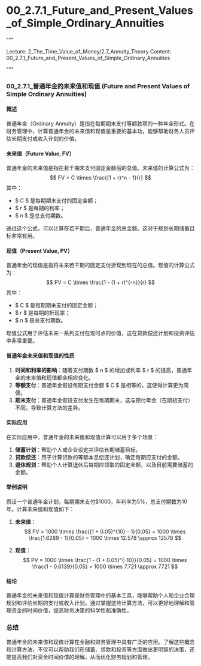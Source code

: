 # 00_2.7.1_Future_and_Present_Values_of_Simple_Ordinary_Annuities

"""

Lecture: 2_The_Time_Value_of_Money/2.7_Annuity_Theory
Content: 00_2.7.1_Future_and_Present_Values_of_Simple_Ordinary_Annuities

"""

### 00_2.7.1_普通年金的未来值和现值 (Future and Present Values of Simple Ordinary Annuities)

#### 概述
普通年金（Ordinary Annuity）是指在每期期末支付等额款项的一种年金形式。在财务管理中，计算普通年金的未来值和现值是重要的基本功，能够帮助财务人员评估长期支付或收入计划的价值。

#### 未来值（Future Value, FV）
普通年金的未来值是指在若干期末支付固定金额后的总值。未来值的计算公式为：
$$ FV = C \times \frac{(1 + r)^n - 1}{r} $$
其中：
- $ C $ 是每期期末支付的固定金额；
- $ r $ 是每期的利率；
- $ n $ 是总支付期数。

通过这个公式，可以计算在若干期后，普通年金的总金额。这对于规划长期储蓄目标非常有用。

#### 现值（Present Value, PV）
普通年金的现值是指将未来若干期的固定支付折现到现在的总值。现值的计算公式为：
$$ PV = C \times \frac{1 - (1 + r)^{-n}}{r} $$
其中：
- $ C $ 是每期期末支付的固定金额；
- $ r $ 是每期的折现率；
- $ n $ 是总支付期数。

现值公式用于评估未来一系列支付在现时点的价值，这在贷款偿还计划和投资评估中非常重要。

#### 普通年金未来值和现值的性质
1. **时间和利率的影响**：随着支付期数 $ n $ 的增加或利率 $ r $ 的提高，普通年金的未来值和现值都会相应变化。
2. **等额支付**：普通年金假设每期支付金额 $ C $ 是相等的，这使得计算更为简便。
3. **期末支付**：普通年金假设支付发生在每期期末，这与预付年金（在期初支付）不同，导致计算方法的差异。

#### 实际应用
在实际应用中，普通年金的未来值和现值计算可以用于多个场景：
1. **储蓄计划**：帮助个人或企业设定并评估长期储蓄目标。
2. **贷款偿还**：用于计算贷款的等额本息偿还计划，确定每期应支付的金额。
3. **退休规划**：帮助个人计算退休后每期应领取的固定金额，以及目前需要储蓄的金额。

#### 举例说明
假设一个普通年金计划，每期期末支付$1000，年利率为5%，总支付期数为10年。计算未来值和现值如下：

1. **未来值**：
$$ FV = 1000 \times \frac{(1 + 0.05)^{10} - 1}{0.05} = 1000 \times \frac{1.6289 - 1}{0.05} = 1000 \times 12.578 \approx 12578 $$

2. **现值**：
$$ PV = 1000 \times \frac{1 - (1 + 0.05)^{-10}}{0.05} = 1000 \times \frac{1 - 0.6139}{0.05} = 1000 \times 7.721 \approx 7721 $$

#### 结论
普通年金的未来值和现值计算是财务管理中的基本工具，能够帮助个人和企业合理规划和评估长期的支付或收入计划。通过掌握这些计算方法，可以更好地理解和管理资金的时间价值，提高财务决策的科学性和准确性。

### 总结
普通年金的未来值和现值计算在金融和财务管理中具有广泛的应用。了解这些概念和计算方法，不仅可以帮助我们在储蓄、贷款和投资等方面做出更明智的决策，还能提高我们对资金时间价值的理解，从而优化财务规划和管理。
